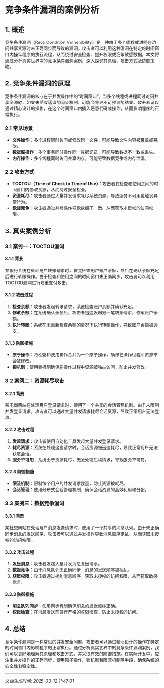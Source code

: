 # 竞争条件漏洞的案例分析

## 1. 概述

竞争条件漏洞（Race Condition Vulnerability）是一种由于多个线程或进程在访问共享资源时未正确同步而导致的漏洞。攻击者可以利用这种漏洞在特定的时间窗口内操纵程序的执行流程，从而绕过安全检查、提升权限或窃取敏感数据。本文将通过分析真实世界中的竞争条件漏洞案例，深入探讨其原理、攻击方式及防御策略。

## 2. 竞争条件漏洞的原理

竞争条件漏洞的核心在于并发操作中的“时间窗口”。当多个线程或进程同时访问共享资源时，如果未采取适当的同步机制，可能会导致不可预测的结果。攻击者可以通过精心设计的操作，在这个时间窗口内插入恶意代码或操作，从而影响程序的正常执行。

### 2.1 常见场景

- **文件操作**：多个进程同时访问或修改同一文件，可能导致文件内容被覆盖或篡改。
- **数据库操作**：多个事务同时操作同一数据记录，可能导致数据不一致或丢失。
- **内存操作**：多个线程同时访问共享内存，可能导致数据竞争或内存泄漏。

### 2.2 攻击方式

- **TOCTOU（Time of Check to Time of Use）**：攻击者在检查和使用之间的时间窗口内修改资源，从而绕过安全检查。
- **资源耗尽**：攻击者通过大量并发请求耗尽系统资源，导致服务不可用或触发异常行为。
- **数据竞争**：攻击者通过并发操作导致数据不一致，从而获取未授权的访问权限。

## 3. 真实案例分析

### 3.1 案例一：TOCTOU漏洞

#### 3.1.1 背景

某银行系统在处理用户转账请求时，首先检查用户账户余额，然后在确认余额充足后进行转账操作。由于检查和使用之间的时间窗口未正确同步，攻击者可以利用TOCTOU漏洞进行双重支付攻击。

#### 3.1.2 攻击过程

1. **检查余额**：攻击者发起转账请求，系统检查账户余额并确认充足。
2. **修改余额**：在系统确认余额后，攻击者迅速发起另一笔转账请求，修改账户余额。
3. **执行转账**：系统在未重新检查余额的情况下执行转账操作，导致账户余额被透支。

#### 3.1.3 防御措施

- **原子操作**：将检查和使用操作合并为一个原子操作，确保在操作过程中资源不会被修改。
- **锁机制**：使用锁机制确保在操作过程中资源被独占访问，防止并发修改。

### 3.2 案例二：资源耗尽攻击

#### 3.2.1 背景

某电商网站在处理用户登录请求时，使用了一个共享的会话管理机制。由于未限制并发登录请求，攻击者可以通过大量并发请求耗尽会话资源，导致正常用户无法登录。

#### 3.2.2 攻击过程

1. **发起请求**：攻击者使用自动化工具发起大量并发登录请求。
2. **耗尽资源**：系统在处理这些请求时，会话资源被迅速耗尽，导致正常用户无法获取会话。
3. **服务不可用**：系统由于资源耗尽，无法处理后续请求，导致服务不可用。

#### 3.2.3 防御措施

- **限流机制**：限制每个用户的并发请求数量，防止资源被耗尽。
- **会话管理**：使用分布式会话管理机制，确保会话资源的高效利用和分配。

### 3.3 案例三：数据竞争漏洞

#### 3.3.1 背景

某社交网站在处理用户消息发送请求时，使用了一个共享的消息队列。由于未正确同步消息的发送顺序，攻击者可以通过并发操作导致消息顺序混乱，从而获取未授权的访问权限。

#### 3.3.2 攻击过程

1. **发送消息**：攻击者发起大量并发消息发送请求。
2. **数据竞争**：由于消息队列未正确同步，消息的发送顺序被扰乱。
3. **获取权限**：攻击者通过扰乱消息顺序，获取未授权的访问权限，从而窃取敏感信息。

#### 3.3.3 防御措施

- **消息队列同步**：使用同步机制确保消息的发送顺序正确。
- **权限检查**：在消息发送前进行严格的权限检查，防止未授权的访问。

## 4. 总结

竞争条件漏洞是一种常见的并发安全问题，攻击者可以通过精心设计的操作在特定的时间窗口内影响程序的正常执行。通过分析真实世界中的竞争条件漏洞案例，我们可以更好地理解其原理和攻击方式，并采取有效的防御措施。在实际开发中，应注重并发操作的正确同步，使用原子操作、锁机制和限流机制等手段，确保系统的安全性和稳定性。

---

*文档生成时间: 2025-03-12 11:47:01*
